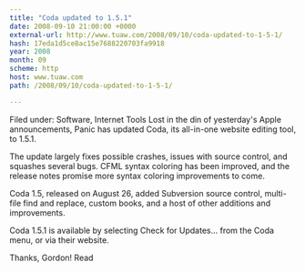 ```yaml
---
title: "Coda updated to 1.5.1"
date: 2008-09-10 21:00:00 +0000
external-url: http://www.tuaw.com/2008/09/10/coda-updated-to-1-5-1/
hash: 17eda1d5ce8ac15e7688220703fa9918
year: 2008
month: 09
scheme: http
host: www.tuaw.com
path: /2008/09/10/coda-updated-to-1-5-1/

---
```


Filed under: Software, Internet Tools
Lost in the din of yesterday's Apple announcements, Panic has updated Coda, its all-in-one website editing tool, to 1.5.1. 

The update largely fixes possible crashes, issues with source control, and squashes several bugs. CFML syntax coloring has been improved, and the release notes promise more syntax coloring improvements to come. 

Coda 1.5, released on August 26, added Subversion source control, multi-file find and replace, custom books, and a host of other additions and improvements. 

Coda 1.5.1 is available by selecting Check for Updates... from the Coda menu, or via their website.

Thanks, Gordon!
Read
